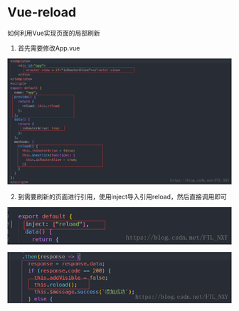 # Vue-reload
如何利用Vue实现页面的局部刷新
1. 首先需要修改App.vue

![Image text](https://github.com/15234477664/Vue-reload/blob/master/img/1.png)

2. 到需要刷新的页面进行引用，使用inject导入引用reload，然后直接调用即可

![Image text](https://github.com/15234477664/Vue-reload/blob/master/img/2.png)

![Image text](https://github.com/15234477664/Vue-reload/blob/master/img/3.png)

